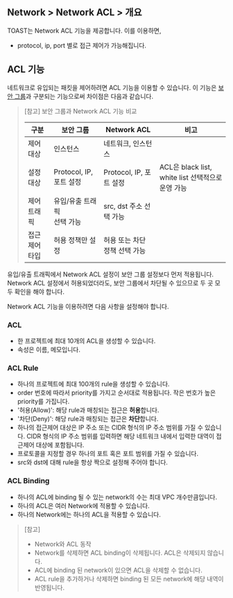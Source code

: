 ## Network > Network ACL > 개요

TOAST는 Network ACL 기능을 제공합니다.
이를 이용하면,
- protocol, ip, port 별로 접근 제어가 가능해집니다.


## ACL 기능

네트워크로 유입되는 패킷을 제어하려면 ACL 기능을 이용할 수 있습니다.
이 기능은 [보안 그룹](/Network/VPC/ko/console-guide/#_6)과 구분되는 기능으로써 차이점은 다음과 같습니다.

> [참고] 보안 그룹과 Network ACL 기능 비교
>
> | 구분 | 보안 그룹 | Network ACL | 비고 |
> |--|--|--|--|
> | 제어 대상 | 인스턴스 | 네트워크, 인스턴스 | |
> | 설정 대상 | Protocol, IP, 포트 설정 | Protocol, IP, 포트 설정 | ACL은 black list, white list 선택적으로 운영 가능 |
> | 제어 트래픽 | 유입/유출 트래픽<br>선택 가능 | src, dst 주소 선택 가능 |
> | 접근 제어 타입 | 허용 정책만 설정 | 허용 또는 차단 정책 선택 가능 |

유입/유출 트래픽에서 Network ACL 설정이 보안 그룹 설정보다 먼저 적용됩니다.
Network ACL 설정에서 허용되었더라도, 보안 그룹에서 차단될 수 있으므로 두 곳 모두 확인을 해야 합니다.

Network ACL 기능을 이용하려면 다음 사항을 설정해야 합니다.

### ACL
* 한 프로젝트에 최대 10개의 ACL을 생성할 수 있습니다.
* 속성은 이름, 메모입니다.


### ACL Rule
* 하나의 프로젝트에 최대 100개의 rule을 생성할 수 있습니다.
* order 번호에 따라서 priority를 가지고 순서대로 적용됩니다. 작은 번호가 높은 priority를 가집니다.
* '허용(Allow)': 해당 rule과 매칭되는 접근은 <b>허용</b>합니다.
* '차단(Deny)': 해당 rule과 매칭되는 접근은 <b>차단</b>합니다.
* 하나의 접근제어 대상은 IP 주소 또는 CIDR 형식의 IP 주소 범위를 가질 수 있습니다. CIDR 형식의 IP 주소 범위를 입력하면 해당 네트워크 내에서 입력한 대역이 접근제어 대상에 포함됩니다.
* 프로토콜을 지정할 경우 하나의 포트 혹은 포트 범위를 가질 수 있습니다.
* src와 dst에 대해 rule을 항상 짝으로 설정해 주어야 합니다.


### ACL Binding
* 하나의 ACL에 binding 될 수 있는 network의 수는 최대 VPC 개수만큼입니다.
* 하나의 ACL은 여러 Network에 적용할 수 있습니다.
* 하나의 Network에는 하나의 ACL을 적용할 수 있습니다.

> [참고]
>* Network와 ACL 동작
> * Network를 삭제하면 ACL binding이 삭제됩니다. ACL은 삭제되지 않습니다.
> * ACL에 binding 된 network이 있으면 ACL을 삭제할 수 없습니다.
> * ACL rule을 추가하거나 삭제하면 binding 된 모든 network에 해당 내역이 반영됩니다.
